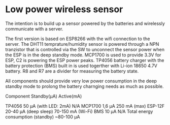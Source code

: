 # Low power wireless sensor
The intention is to build up a sensor powered by the batteries and wirelessly communicate with a server.

The first version is based on ESP8266 with the wifi connection to the server.
The DHT11 temprature/humidity sensor is powered through a NPN tranzistor that is controlled via the SW to unconnect the sensor power when the ESP is in the deep standby mode. MCP1700 is used to provide 3.3V for ESP, C2 is powering the ESP power peaks. TP4056 battery charger with the battery protection (BMS) built in is used togerther with Li-ion 18650 4.7V battery. R8 and R7 are a divider for measuring the battery state.

All components should provide very low power consumption in the deep standby mode to prolong the battery charnging needs as much as possible.


Component	Standby(µA)	Active(mA)

TP4056	50 µA (with LED: 2mA)	N/A
MCP1700	1,6 µA	250 mA (max)
ESP-12F	20-40 µA (deep sleep)	70-150 mA (Wi-Fi)
BMS	10 µA	N/A
Total energy consumption (standby)	~80-100 µA

